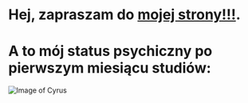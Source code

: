 # Hej, zapraszam do [mojej strony!!!](https://patrykgegotek.github.io/).

# A to mój status psychiczny po pierwszym miesiącu studiów: #

![Image of Cyrus](https://wompampsupport.azureedge.net/fetchimage?siteId=7575&v=2&jpgQuality=100&width=700&url=https%3A%2F%2Fi.kym-cdn.com%2Fentries%2Ficons%2Ffacebook%2F000%2F027%2F486%2FScreen_Shot_2018-10-26_at_11.49.18_AM.jpg)



